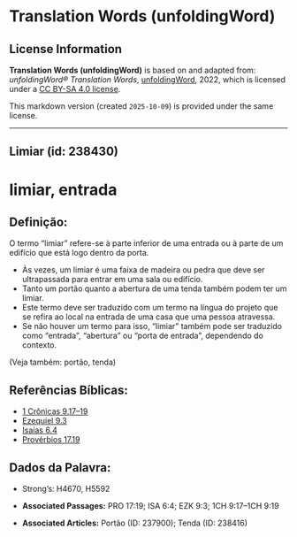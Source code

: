 # Translation Words (unfoldingWord)

## License Information

**Translation Words (unfoldingWord)** is based on and adapted from: _unfoldingWord® Translation Words_, [unfoldingWord](https://unfoldingword.org/utw), 2022, which is licensed under a [CC BY-SA 4.0 license](https://creativecommons.org/licenses/by-sa/4.0/legalcode.en).

This markdown version (created `2025-10-09`) is provided under the same license.



--------------------------------

## Limiar (id: 238430)

limiar, entrada
===============

Definição:
----------

O termo “limiar” refere\-se à parte inferior de uma entrada ou à parte de um edifício que está logo dentro da porta.

* Às vezes, um limiar é uma faixa de madeira ou pedra que deve ser ultrapassada para entrar em uma sala ou edifício.
* Tanto um portão quanto a abertura de uma tenda também podem ter um limiar.
* Este termo deve ser traduzido com um termo na língua do projeto que se refira ao local na entrada de uma casa que uma pessoa atravessa.
* Se não houver um termo para isso, “limiar” também pode ser traduzido como “entrada”, “abertura” ou “porta de entrada”, dependendo do contexto.

(Veja também: portão, tenda)

Referências Bíblicas:
---------------------

* [1 Crônicas 9\.17–19](https://ref.ly/1Chr9:17-1Chr9:19)
* [Ezequiel 9\.3](https://ref.ly/Ezek9:3)
* [Isaías 6\.4](https://ref.ly/Isa6:4)
* [Provérbios 17\.19](https://ref.ly/Prov17:19)

Dados da Palavra:
-----------------

* Strong’s: H4670, H5592

* **Associated Passages:** PRO 17:19; ISA 6:4; EZK 9:3; 1CH 9:17–1CH 9:19
* **Associated Articles:** Portão (ID: 237900); Tenda (ID: 238416)

